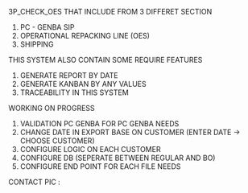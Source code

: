 3P_CHECK_OES THAT INCLUDE FROM 3 DIFFERET SECTION
1. PC - GENBA SIP
2. OPERATIONAL REPACKING LINE (OES)
3. SHIPPING

THIS SYSTEM ALSO CONTAIN SOME REQUIRE FEATURES
1. GENERATE REPORT BY DATE
2. GENERATE KANBAN BY ANY VALUES
3. TRACEABILITY IN THIS SYSTEM

WORKING ON PROGRESS
1. VALIDATION PC GENBA FOR PC GENBA NEEDS
2. CHANGE DATE IN EXPORT BASE ON CUSTOMER (ENTER DATE -> CHOOSE CUSTOMER)
3. CONFIGURE LOGIC ON EACH CUSTOMER
4. CONFIGURE DB (SEPERATE BETWEEN REGULAR AND BO)
5. CONFIGURE END POINT FOR EACH FILE NEEDS

CONTACT PIC : 